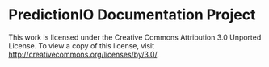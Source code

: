 PredictionIO Documentation Project
==================================

This work is licensed under the Creative Commons Attribution 3.0 Unported License. To view a copy of this license, visit http://creativecommons.org/licenses/by/3.0/.
